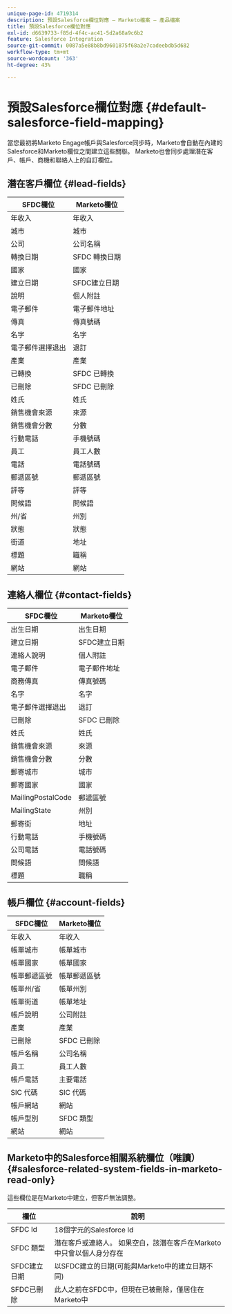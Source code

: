 ```yaml
---
unique-page-id: 4719314
description: 預設Salesforce欄位對應 — Marketo檔案 — 產品檔案
title: 預設Salesforce欄位對應
exl-id: d6639733-f85d-4f4c-ac41-5d2a68a9c6b2
feature: Salesforce Integration
source-git-commit: 0087a5e88b8bd9601875f68a2e7cadeebdb5d682
workflow-type: tm+mt
source-wordcount: '363'
ht-degree: 43%

---
```


# 預設Salesforce欄位對應 {#default-salesforce-field-mapping}

當您最初將Marketo Engage帳戶與Salesforce同步時，Marketo會自動在內建的Salesforce和Marketo欄位之間建立這些關聯。 Marketo也會同步處理潛在客戶、帳戶、商機和聯絡人上的自訂欄位。

## 潛在客戶欄位 {#lead-fields}

| SFDC欄位 | Marketo欄位 |
|---|---|
| 年收入 | 年收入 |
| 城市 | 城市 |
| 公司 | 公司名稱 |
| 轉換日期 | SFDC 轉換日期 |
| 國家 | 國家 |
| 建立日期 | SFDC建立日期 |
| 說明 | 個人附註 |
| 電子郵件 | 電子郵件地址 |
| 傳真 | 傳真號碼 |
| 名字 | 名字 |
| 電子郵件選擇退出 | 退訂 |
| 產業 | 產業 |
| 已轉換 | SFDC 已轉換 |
| 已刪除 | SFDC 已刪除 |
| 姓氏 | 姓氏 |
| 銷售機會來源 | 來源 |
| 銷售機會分數 | 分數 |
| 行動電話 | 手機號碼 |
| 員工 | 員工人數 |
| 電話 | 電話號碼 |
| 郵遞區號 | 郵遞區號 |
| 評等 | 評等 |
| 問候語 | 問候語 |
| 州/省 | 州別 |
| 狀態 | 狀態 |
| 街道 | 地址 |
| 標題 | 職稱 |
| 網站 | 網站 |

## 連絡人欄位 {#contact-fields}

| SFDC欄位 | Marketo欄位 |
|---|---|
| 出生日期 | 出生日期 |
| 建立日期 | SFDC建立日期 |
| 連絡人說明 | 個人附註 |
| 電子郵件 | 電子郵件地址 |
| 商務傳真 | 傳真號碼 |
| 名字 | 名字 |
| 電子郵件選擇退出 | 退訂 |
| 已刪除 | SFDC 已刪除 |
| 姓氏 | 姓氏 |
| 銷售機會來源 | 來源 |
| 銷售機會分數 | 分數 |
| 郵寄城市 | 城市 |
| 郵寄國家 | 國家 |
| MailingPostalCode | 郵遞區號 |
| MailingState | 州別 |
| 郵寄街 | 地址 |
| 行動電話 | 手機號碼 |
| 公司電話 | 電話號碼 |
| 問候語 | 問候語 |
| 標題 | 職稱 |

## 帳戶欄位 {#account-fields}

| SFDC欄位 | Marketo欄位 |
|---|---|
| 年收入 | 年收入 |
| 帳單城市 | 帳單城市 |
| 帳單國家 | 帳單國家 |
| 帳單郵遞區號 | 帳單郵遞區號 |
| 帳單州/省 | 帳單州別 |
| 帳單街道 | 帳單地址 |
| 帳戶說明 | 公司附註 |
| 產業 | 產業 |
| 已刪除 | SFDC 已刪除 |
| 帳戶名稱 | 公司名稱 |
| 員工 | 員工人數 |
| 帳戶電話 | 主要電話 |
| SIC 代碼 | SIC 代碼 |
| 帳戶網站 | 網站 |
| 帳戶型別 | SFDC 類型 |
| 網站 | 網站 |

## Marketo中的Salesforce相關系統欄位（唯讀） {#salesforce-related-system-fields-in-marketo-read-only}

這些欄位是在Marketo中建立，但客戶無法調整。

| 欄位 | 說明 |
|---|---|
| SFDC Id | 18個字元的Salesforce Id |
| SFDC 類型 | 潛在客戶或連絡人。 如果空白，該潛在客戶在Marketo中只會以個人身分存在 |
| SFDC建立日期 | 以SFDC建立的日期(可能與Marketo中的建立日期不同) |
| SFDC已刪除 | 此人之前在SFDC中，但現在已被刪除，僅居住在Marketo中 |
